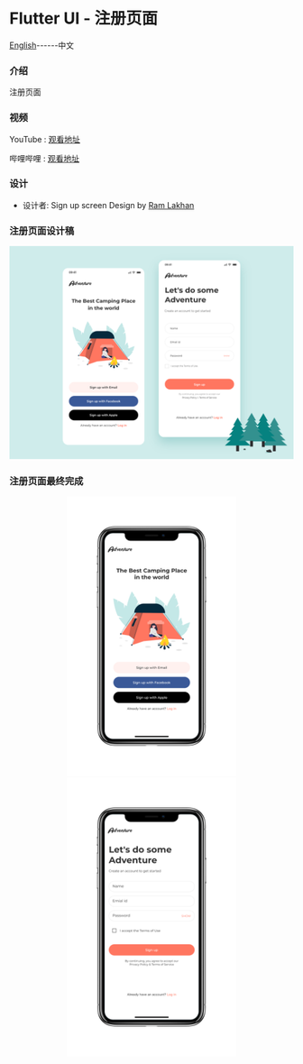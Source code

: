 # Flutter UI - 注册页面

[English](README.md)------中文

### 介绍

注册页面

### 视频

YouTube : [观看地址]()

哔哩哔哩 : [观看地址]()

### 设计 

 - 设计者:  Sign up screen Design by [Ram Lakhan](https://www.uplabs.com/ramlakhan)



### 注册页面设计稿

![00](00.png)

### 注册页面最终完成

<div align=center> <img src = '01.png' width = '300' >  <img src = '02.png' width = '300' > </div>
